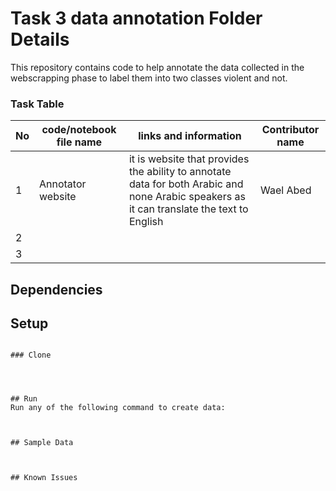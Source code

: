 # Task 3 data annotation Folder Details

This repository contains code to help annotate the data collected in the webscrapping phase to label them into two classes violent and not.

### Task Table

| No|  code/notebook file name | links and information | Contributor name |
|-|-|-|-|
|1|Annotator website|it is website that provides the ability to annotate data for both Arabic and none Arabic speakers as it can translate the text to English | Wael Abed|
|2|       |         |        |
|3|         |         |         |




## Dependencies


## Setup


```

### Clone
```

```



## Run
Run any of the following command to create data:
```


```


## Sample Data



## Known Issues
